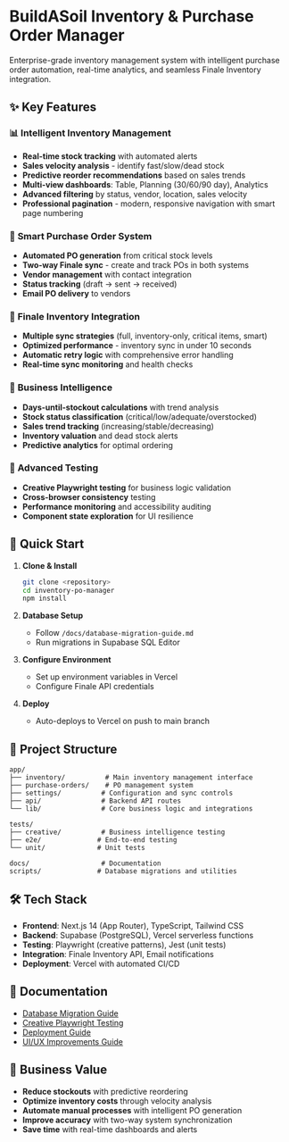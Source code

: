 # BuildASoil Inventory & Purchase Order Manager

Enterprise-grade inventory management system with intelligent purchase order automation, real-time analytics, and seamless Finale Inventory integration.

## ✨ Key Features

### 📊 **Intelligent Inventory Management**

- **Real-time stock tracking** with automated alerts
- **Sales velocity analysis** - identify fast/slow/dead stock
- **Predictive reorder recommendations** based on sales trends
- **Multi-view dashboards**: Table, Planning (30/60/90 day), Analytics
- **Advanced filtering** by status, vendor, location, sales velocity
- **Professional pagination** - modern, responsive navigation with smart page numbering

### 🛒 **Smart Purchase Order System**

- **Automated PO generation** from critical stock levels
- **Two-way Finale sync** - create and track POs in both systems
- **Vendor management** with contact integration
- **Status tracking** (draft → sent → received)
- **Email PO delivery** to vendors

### 🔄 **Finale Inventory Integration**

- **Multiple sync strategies** (full, inventory-only, critical items, smart)
- **Optimized performance** - inventory sync in under 10 seconds
- **Automatic retry logic** with comprehensive error handling
- **Real-time sync monitoring** and health checks

### 🎯 **Business Intelligence**

- **Days-until-stockout calculations** with trend analysis
- **Stock status classification** (critical/low/adequate/overstocked)
- **Sales trend tracking** (increasing/stable/decreasing)
- **Inventory valuation** and dead stock alerts
- **Predictive analytics** for optimal ordering

### 🧪 **Advanced Testing**

- **Creative Playwright testing** for business logic validation
- **Cross-browser consistency** testing
- **Performance monitoring** and accessibility auditing
- **Component state exploration** for UI resilience

## 🚀 Quick Start

1. **Clone & Install**

   ```bash
   git clone <repository>
   cd inventory-po-manager
   npm install
   ```

2. **Database Setup**
   - Follow `/docs/database-migration-guide.md`
   - Run migrations in Supabase SQL Editor

3. **Configure Environment**
   - Set up environment variables in Vercel
   - Configure Finale API credentials

4. **Deploy**
   - Auto-deploys to Vercel on push to main branch

## 📁 Project Structure

```text
app/
├── inventory/          # Main inventory management interface
├── purchase-orders/    # PO management system
├── settings/          # Configuration and sync controls
├── api/               # Backend API routes
└── lib/               # Core business logic and integrations

tests/
├── creative/          # Business intelligence testing
├── e2e/              # End-to-end testing
└── unit/             # Unit tests

docs/                  # Documentation
scripts/              # Database migrations and utilities
```

## 🛠 Tech Stack

- **Frontend**: Next.js 14 (App Router), TypeScript, Tailwind CSS
- **Backend**: Supabase (PostgreSQL), Vercel serverless functions
- **Testing**: Playwright (creative patterns), Jest (unit tests)
- **Integration**: Finale Inventory API, Email notifications
- **Deployment**: Vercel with automated CI/CD

## 📖 Documentation

- [Database Migration Guide](docs/database-migration-guide.md)
- [Creative Playwright Testing](docs/playwright-creative-guide.md)
- [Deployment Guide](docs/vercel_deployment_guide.md)
- [UI/UX Improvements Guide](docs/ui-ux-improvements-guide.md)

## 🎯 Business Value

- **Reduce stockouts** with predictive reordering
- **Optimize inventory costs** through velocity analysis
- **Automate manual processes** with intelligent PO generation
- **Improve accuracy** with two-way system synchronization
- **Save time** with real-time dashboards and alerts